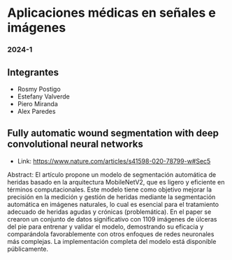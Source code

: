 # Aplicaciones médicas en señales e imágenes
### 2024-1

## Integrantes
- Rosmy Postigo
- Estefany Valverde
- Piero Miranda
- Alex Paredes



## Fully automatic wound segmentation with deep convolutional neural networks
- Link: https://www.nature.com/articles/s41598-020-78799-w#Sec5 

Abstract:
El artículo propone un modelo de segmentación automática de heridas basado en la arquitectura MobileNetV2, que es ligero y eficiente en términos computacionales. Este modelo tiene como objetivo mejorar la precisión en la medición y gestión de heridas mediante la segmentación automática en imágenes naturales, lo cual es esencial para el tratamiento adecuado de heridas agudas y crónicas (problemática). En el paper se crearon un conjunto de datos significativo con 1109 imágenes de úlceras del pie para entrenar y validar el modelo, demostrando su eficacia y comparándola favorablemente con otros enfoques de redes neuronales más complejas. La implementación completa del modelo está disponible públicamente. 
